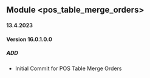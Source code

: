 ## Module <pos_table_merge_orders>

#### 13.4.2023
#### Version 16.0.1.0.0
##### ADD
- Initial Commit for POS Table Merge Orders
